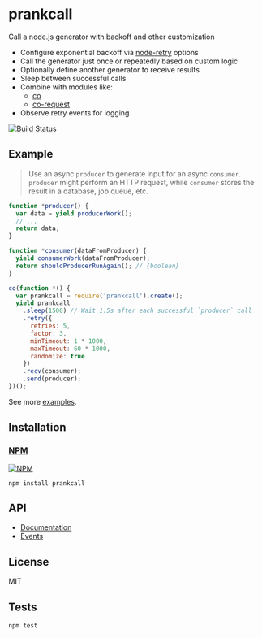 # prankcall

Call a node.js generator with backoff and other customization

- Configure exponential backoff via [node-retry](https://github.com/tim-kos/node-retry#api) options
- Call the generator just once or repeatedly based on custom logic
- Optionally define another generator to receive results
- Sleep between successful calls
- Combine with modules like:
  - [co](https://github.com/visionmedia/co)
  - [co-request](https://github.com/leukhin/co-request)
- Observe retry events for logging

[![Build Status](https://travis-ci.org/codeactual/prankcall.png)](https://travis-ci.org/codeactual/prankcall)

## Example

> Use an async `producer` to generate input for an async `consumer`.
> `producer` might perform an HTTP request, while `consumer` stores the result in a database, job queue, etc.

```js
function *producer() {
  var data = yield producerWork();
  // ...
  return data;
}

function *consumer(dataFromProducer) {
  yield consumerWork(dataFromProducer);
  return shouldProducerRunAgain(); // {boolean}
}

co(function *() {
  var prankcall = require('prankcall').create();
  yield prankcall
    .sleep(1500) // Wait 1.5s after each successful `producer` call
    .retry({
      retries: 5,
      factor: 3,
      minTimeout: 1 * 1000,
      maxTimeout: 60 * 1000,
      randomize: true
    })
    .recv(consumer);
    .send(producer);
})();
```

See more [examples](test/lib/examples.js).

## Installation

### [NPM](https://npmjs.org/package/prankcall)

[![NPM](https://nodei.co/npm/prankcall.png?downloads=true)](https://nodei.co/npm/prankcall/)

    npm install prankcall

## API

- [Documentation](docs/Prankcall.md)
- [Events](docs/events.md)

## License

  MIT

## Tests

    npm test
